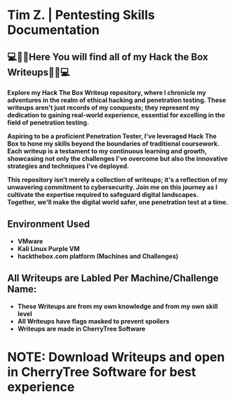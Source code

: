 <h1>Tim Z. | Pentesting Skills Documentation</h1>


<h2>💻🕵️‍♂️Here You will find all of my Hack the Box Writeups🕵️‍♂️💻</h2>


<b>Explore my Hack The Box Writeup repository, where I chronicle my adventures in the realm of ethical hacking and penetration testing. These writeups aren't just records of my conquests; they represent my dedication to gaining real-world experience, essential for excelling in the field of penetration testing.</b>

<b>Aspiring to be a proficient Penetration Tester, I've leveraged Hack The Box to hone my skills beyond the boundaries of traditional coursework. Each writeup is a testament to my continuous learning and growth, showcasing not only the challenges I've overcome but also the innovative strategies and techniques I've deployed.</b>

<b>This repository isn't merely a collection of writeups; it's a reflection of my unwavering commitment to cybersecurity. Join me on this journey as I cultivate the expertise required to safeguard digital landscapes. Together, we'll make the digital world safer, one penetration test at a time.</b>
<br />


<h2>Environment Used</h2>

- <b>VMware</b>
- <b>Kali Linux Purple VM</b>
- <b>hackthebox.com platform (Machines and Challenges)</b>



<b><h2>All Writeups are Labled Per Machine/Challenge Name:</h2></b>
- <b>These Writeups are from my own knowledge and from my own skill level</b>
- <b>All Writeups have flags masked to prevent spoilers </b>
- <b>Writeups are made in CherryTree Software</b>

<h1>NOTE: Download Writeups and open in CherryTree Software for best experience</h1>


